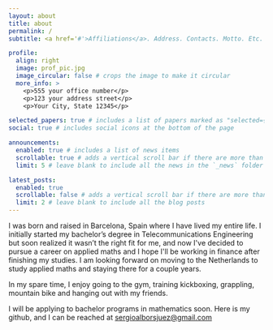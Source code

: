 ```yaml
---
layout: about
title: about
permalink: /
subtitle: <a href='#'>Affiliations</a>. Address. Contacts. Motto. Etc.

profile:
  align: right
  image: prof_pic.jpg
  image_circular: false # crops the image to make it circular
  more_info: >
    <p>555 your office number</p>
    <p>123 your address street</p>
    <p>Your City, State 12345</p>

selected_papers: true # includes a list of papers marked as "selected={true}"
social: true # includes social icons at the bottom of the page

announcements:
  enabled: true # includes a list of news items
  scrollable: true # adds a vertical scroll bar if there are more than 3 news items
  limit: 5 # leave blank to include all the news in the `_news` folder

latest_posts:
  enabled: true
  scrollable: false # adds a vertical scroll bar if there are more than 3 new posts items
  limit: 2 # leave blank to include all the blog posts
---
```


I was born and raised in Barcelona, Spain where I have lived my entire life. I initially started my bachelor’s degree in Telecommunications Engineering but soon realized it wasn’t the right fit for me, and now I've decided to pursue a career on applied maths and I hope I'll be working in finance after finishing my studies. I am looking forward on moving to the Netherlands to study applied maths and staying there for a couple years.

In my spare time, I enjoy going to the gym, training kickboxing, grappling, mountain bike and hanging out with my friends.

I will be applying to bachelor programs in mathematics soon. Here is my github, and I can be reached at sergioalborsjuez@gmail.com
